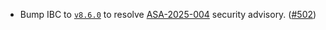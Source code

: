 - Bump IBC to [`v8.6.0`](https://github.com/cosmos/ibc-go/releases/v8.6.0) to resolve [ASA-2025-004](https://github.com/cosmos/ibc-go/security/advisories/GHSA-jg6f-48ff-5xrw) security advisory. ([#502](https://github.com/noble-assets/noble/pull/502))
